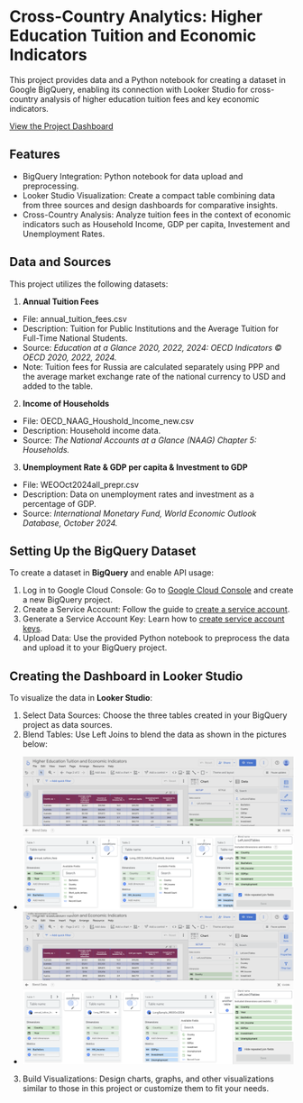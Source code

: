 # Cross-Country Analytics: Higher Education Tuition and Economic Indicators
This project provides data and a Python notebook for creating a dataset in Google BigQuery, enabling its connection with Looker Studio for cross-country analysis of higher education tuition fees and key economic indicators.

[View the Project Dashboard](https://lookerstudio.google.com/s/iV0w5dVmWlI)

## Features
- BigQuery Integration: Python notebook for data upload and preprocessing.
- Looker Studio Visualization: Create a compact table combining data from three sources and design dashboards for comparative insights.
- Cross-Country Analysis: Analyze tuition fees in the context of economic indicators such as Household Income, GDP per capita, Investement and Unemployment Rates.

## Data and Sources
This project utilizes the following datasets:
1. **Annual Tuition Fees**
- File: annual_tuition_fees.csv
- Description: Tuition for Public Institutions and the Average Tuition for Full-Time National Students.
- Source: *Education at a Glance 2020, 2022, 2024: OECD Indicators © OECD 2020, 2022, 2024.*
- Note: Tuition fees for Russia are calculated separately using PPP and the average market exchange rate of the national currency to USD and added to the table.
2. **Income of Households**
- File: OECD_NAAG_Houshold_Income_new.csv
- Description: Household income data.
- Source: *The National Accounts at a Glance (NAAG) Chapter 5: Households.*
3. **Unemployment Rate & GDP per capita & Investment to GDP**
- File: WEOOct2024all_prepr.csv
- Description: Data on unemployment rates and investment as a percentage of GDP.
- Source: *International Monetary Fund, World Economic Outlook Database, October 2024.*

## Setting Up the BigQuery Dataset
To create a dataset in **BigQuery** and enable API usage:
1. Log in to Google Cloud Console: Go to [Google Cloud Console](https://console.cloud.google.com/) and create a new BigQuery project.
2. Create a Service Account: Follow the guide to [create a service account](https://cloud.google.com/iam/docs/service-accounts-create).
3. Generate a Service Account Key: Learn how to [create service account keys](https://cloud.google.com/iam/docs/keys-create-delete).
4. Upload Data: Use the provided Python notebook to preprocess the data and upload it to your BigQuery project.

## Creating the Dashboard in Looker Studio
To visualize the data in **Looker Studio**:
1. Select Data Sources: Choose the three tables created in your BigQuery project as data sources.
2. Blend Tables: Use Left Joins to blend the data as shown in the pictures below:
- ![Left Join of Tabel1 and Table2](Images/DataSource_LeftJoin3Tables_1-2.png)
- ![One more Left Join of Table3](Images/DataSource_LeftJoin3Tables_3.png)
3. Build Visualizations: Design charts, graphs, and other visualizations similar to those in this project or customize them to fit your needs.